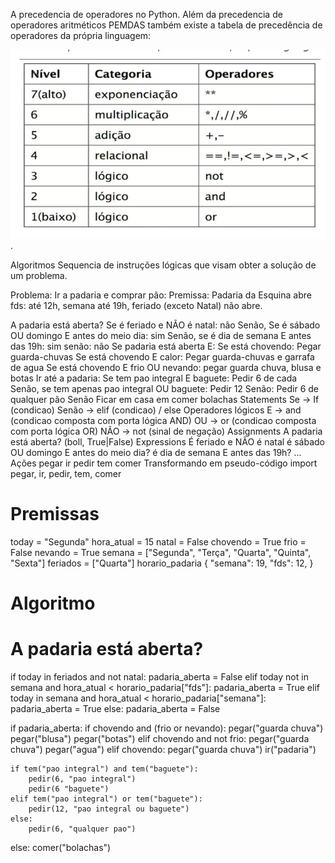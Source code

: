 A precedencia de operadores no Python.
Além da precedencia de operadores aritméticos PEMDAS também existe a tabela de precedência de operadores da própria linguagem:


![ algoritmos](\docs\d03p04_algoritmos.jpg) .


Algoritmos
Sequencia de instruções lógicas que visam obter a solução de um problema.

Problema: Ir a padaria e comprar pão: Premissa: Padaria da Esquina abre fds: até 12h, semana até 19h, feriado (exceto Natal) não abre.

A padaria está aberta?
Se é feriado e NÃO é natal: não
Senão, Se é sábado OU domingo E antes do meio dia: sim
Senão, se é dia de semana E antes das 19h: sim
senão: não
Se padaria está aberta E:
Se está chovendo: Pegar guarda-chuvas
Se está chovendo E calor: Pegar guarda-chuvas e garrafa de agua
Se está chovendo E frio OU nevando: pegar guarda chuva, blusa e botas
Ir até a padaria:
Se tem pao integral E baguete: Pedir 6 de cada
Senão, se tem apenas pao integral OU baguete: Pedir 12
Senão: Pedir 6 de qualquer pão
Senão
Ficar em casa em comer bolachas
Statements
Se -> If (condicao)
Senão -> elif (condicao) / else
Operadores lógicos
E -> and (condicao composta com porta lógica AND)
OU -> or (condicao composta com porta lógica OR)
NÃO -> not (sinal de negação)
Assignments
A padaria está aberta? (boll, True|False)
Expressions
É feriado e NÃO é natal
é sábado OU domingo E antes do meio dia?
é dia de semana E antes das 19h?
...
Ações
pegar
ir
pedir
tem
comer
Transformando em pseudo-código
import pegar, ir, pedir, tem, comer

# Premissas
today = "Segunda"
hora_atual = 15
natal = False
chovendo = True
frio = False
nevando = True
semana = ["Segunda", "Terça", "Quarta", "Quinta", "Sexta"]
feriados = ["Quarta"]
horario_padaria {
    "semana": 19,
    "fds": 12,
}

# Algoritmo

# A padaria está aberta?
if today in feriados and not natal:
    padaria_aberta = False
elif today not in semana and hora_atual < horario_padaria["fds"]:
    padaria_aberta = True
elif today in semana and hora_atual < horario_padaria["semana"]:
    padaria_aberta = True
else:
    padaria_aberta = False

if padaria_aberta:
    if chovendo and (frio or nevando):
        pegar("guarda chuva")
        pegar("blusa")
        pegar("botas")
    elif chovendo and not frio:
        pegar("guarda chuva")
        pegar("agua")
    elif chovendo:
        pegar("guarda chuva")
    ir("padaria")

    if tem("pao integral") and tem("baguete"):
        pedir(6, "pao integral")
        pedir(6 "baguete")
    elif tem("pao integral") or tem("baguete"):
        pedir(12, "pao integral ou baguete")
    else:
        pedir(6, "qualquer pao")
else:
    comer("bolachas")
